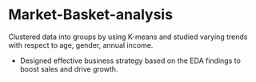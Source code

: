 # Market-Basket-analysis
Clustered data into groups by using K-means and studied varying trends with respect to age, gender, annual income.
- Designed effective business strategy based on the EDA findings to boost sales and drive growth.
